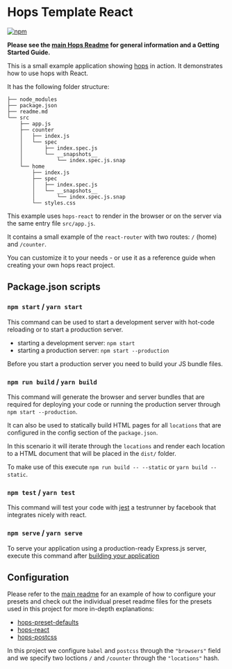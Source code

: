 # Hops Template React

[![npm](https://img.shields.io/npm/v/hops-template-react.svg)](https://www.npmjs.com/package/hops-template-react)

**Please see the [main Hops Readme](https://github.com/xing/hops/blob/master/README.md) for general information and a Getting Started Guide.**

This is a small example application showing [hops](https://github.com/xing/hops) in action. It demonstrates how to use hops with React.

It has the following folder structure:

```
├── node_modules
├── package.json
├── readme.md
└── src
    ├── app.js
    ├── counter
    │   ├── index.js
    │   └── spec
    │       ├── index.spec.js
    │       └── __snapshots__
    │           └── index.spec.js.snap
    └── home
        ├── index.js
        ├── spec
        │   ├── index.spec.js
        │   └── __snapshots__
        │       └── index.spec.js.snap
        └── styles.css
```

This example uses `hops-react` to render in the browser or on the server via the same entry file `src/app.js`.

It contains a small example of the `react-router` with two routes: `/` (home) and `/counter`.

You can customize it to your needs - or use it as a reference guide when creating your own hops react project.

## Package.json scripts

### `npm start` / `yarn start`

This command can be used to start a development server with hot-code reloading or to start a production server.

- starting a development server: `npm start`
- starting a production server: `npm start --production`

Before you start a production server you need to build your JS bundle files.

### `npm run build` / `yarn build`

This command will generate the browser and server bundles that are required for deploying your code or running the production server through `npm start --production`.

It can also be used to statically build HTML pages for all `locations` that are configured in the config section of the `package.json`.

In this scenario it will iterate through the `locations` and render each location to a HTML document that will be placed in the `dist/` folder.

To make use of this execute `npm run build -- --static` or `yarn build --static`.

### `npm test` / `yarn test`

This command will test your code with [jest](https://facebook.github.io/jest/) a testrunner by facebook that integrates nicely with react.

### `npm serve` / `yarn serve`

To serve your application using a production-ready Express.js server, execute this command after [building your application](#npm-run-build--yarn-build)

## Configuration

Please refer to the [main readme](https://github.com/xing/hops#installing--configuring-a-preset) for an example of how to configure your presets and check out the individual preset readme files for the presets used in this project for more in-depth explanations:

- [hops-preset-defaults](https://github.com/xing/hops/tree/master/packages/preset-defaults)
- [hops-react](https://github.com/xing/hops/tree/master/packages/react)
- [hops-postcss](https://github.com/xing/hops/tree/master/packages/postcss)

In this project we configure `babel` and `postcss` through the `"browsers"` field and we specify two loctions `/` and `/counter` through the `"locations"` hash.
